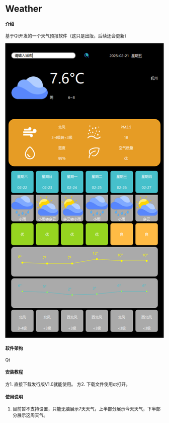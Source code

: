 # Weather

#### 介绍
基于Qt开发的一个天气预报软件（这只是出版，后续还会更新）

![输入图片说明](images/weather-0/KUWY%5BAH%7B~WK%5DPUVM~O%25CE%25Q.png)

#### 软件架构
Qt


#### 安装教程

方1.  直接下载发行版V1.0就能使用。
方2.  下载文件使用qt打开。
#### 使用说明

1.  目前暂不支持设置，只能无脑展示7天天气，上半部分展示今天天气，下半部分展示这周天气。
